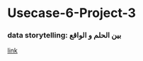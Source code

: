 # Usecase-6-Project-3
### data storytelling: بين الحلم و الواقع
[link](https://usecase6-dhk4gnbymi2tpyidnkzmxe.streamlit.app/)
